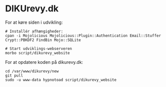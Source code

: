 # DIKUrevy.dk

For at køre siden i udvikling:

    # Installér afhængigheder:
    cpan -i Mojolicious Mojolicious::Plugin::Authentication Email::Stuffer Crypt::PBKDF2 FindBin Mojo::SQLite

    # Start udviklings-webserveren
    morbo script/dikurevy_website

For at opdatere koden på dikurevy.dk:

    cd /var/www/dikurevy/new
    git pull
    sudo -u www-data hypnotoad script/dikurevy_website
